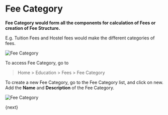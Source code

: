 <!-- add-breadcrumbs -->
# Fee Category

**Fee Category would form all the components for calculation of Fees or creation of Fee Structure.** 

E.g. Tuition Fees and Hostel fees would make the different categories of fees.

![Fee Category](/docs/assets/img/education/education-fee-category-1.png)

To access Fee Category, go to 

> Home > Education > Fees > Fee Category

To create a new Fee Category, go to the Fee Category list, and click on new. Add the **Name** and **Description** of the Fee Category.

![Fee Category](/docs/assets/img/education/education-fee-category-2.gif)

{next}
